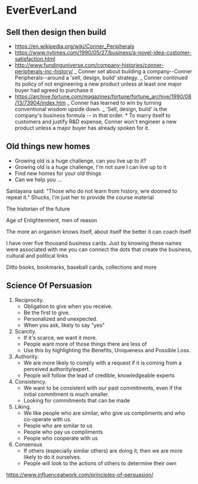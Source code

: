 # EverEverLand

## Sell then design then build

- https://en.wikipedia.org/wiki/Conner_Peripherals
- https://www.nytimes.com/1990/05/27/business/a-novel-idea-customer-satisfaction.html
- http://www.fundinguniverse.com/company-histories/conner-peripherals-inc-history/
  _ Conner set about building a company--Conner Peripherals--around a 'sell, design, build' strategy.
  _ Conner continued its policy of not engineering a new product unless at least one major buyer had agreed to purchase it
- https://archive.fortune.com/magazines/fortune/fortune_archive/1990/08/13/73904/index.htm
  _ Conner has learned to win by turning conventional wisdom upside down.
  _ 'Sell, design, build' is the company's business formula -- in that order. \* To marry itself to customers and justify R&D expense, Conner won't engineer a new product unless a major buyer has already spoken for it.

## Old things new homes

- Growing old is a huge challenge, can you live up to it?
- Growing old is a huge challenge, I'm not sure I can live up to it
- Find new homes for your old things
- Can we help you ...

Santayana said: "Those who do not learn from history, wre doomed to repeat it." Shucks, I'm just her to provide the course material

The historian of the future

Age of Enlightenment, men of reason

The more an organism knows itself, about itself the better it can coach itself

I have over five thousand business cards. Just by knowing these names were associated with me you can connect the dots that create the business, cultural and political links

Ditto books, bookmarks, baseball cards, collections and more

## Science Of Persuasion

1. Reciprocity.
   - Obligation to give when you receive.
   - Be the first to give.
   - Personalized and unexpected.
   - When you ask, likely to say "yes"
2. Scarcity.
   - If it's scarce, we want it more.
   - People want more of those things there are less of
   - Use this by highlighting the Benefits, Uniqueness and Possible Loss.
3. Authority.
   - We are more likely to comply with a request if it is coming from a perceived authority/expert.
   - People will follow the lead of credible, knowledgeable experts
4. Consistency.
   - We want to be consistent with our past commitments, even if the initial commitment is much smaller.
   - Looking for commitments that can be made
5. Liking.
   - We like people who are similar, who give us compliments and who co-operate with us.
   - People who are similar to us
   - People who pay us compliments
   - People who cooperate with us
6. Consensus
   - If others (especially similar others) are doing it, then we are more likely to do it ourselves.
   - People will look to the actions of others to determine their own

https://www.influenceatwork.com/principles-of-persuasion/
